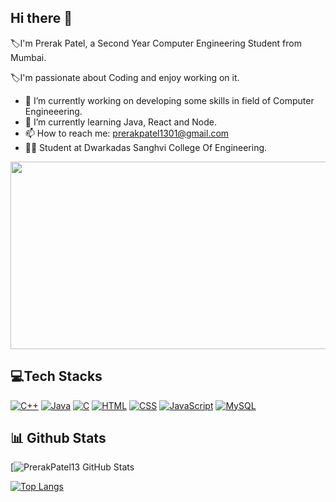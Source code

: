 
## Hi there 👋

:label:I'm Prerak Patel, a Second Year Computer Engineering Student from Mumbai. 

:label:I'm passionate about Coding and enjoy working on it.

- 🔭 I’m currently working on developing some skills in field of Computer Engineeering.
- 🌱 I’m currently learning Java, React and Node.
- 📫 How to reach me: prerakpatel1301@gmail.com
- :student: Student at Dwarkadas Sanghvi College Of Engineering.

<div align="left">
  <img src="https://media.giphy.com/media/dWesBcTLavkZuG35MI/giphy.gif" width="600" height="300"/>
</div>

## :computer:Tech Stacks

[![C++](https://img.shields.io/badge/-C++-00599C?style=flat-square&logo=c%2B%2B&logoColor=white)](https://en.wikipedia.org/wiki/C%2B%2B)
[![Java](https://img.shields.io/badge/-Java-007396?style=flat-square&logo=java&logoColor=white)](https://en.wikipedia.org/wiki/Java_(programming_language))
[![C](https://img.shields.io/badge/-C-A8B9CC?style=flat-square&logo=C&logoColor=white)](https://en.wikipedia.org/wiki/C_(programming_language))
[![HTML](https://img.shields.io/badge/-HTML-E34F26?style=flat-square&logo=html5&logoColor=white)](https://en.wikipedia.org/wiki/HTML)
[![CSS](https://img.shields.io/badge/-CSS-1572B6?style=flat-square&logo=css3&logoColor=white)](https://en.wikipedia.org/wiki/CSS)
[![JavaScript](https://img.shields.io/badge/-JavaScript-F7DF1E?style=flat-square&logo=javascript&logoColor=black)](https://en.wikipedia.org/wiki/JavaScript)
[![MySQL](https://img.shields.io/badge/-MySQL-4479A1?style=flat-square&logo=mysql&logoColor=white)](https://en.wikipedia.org/wiki/MySQL)

## :bar_chart: Github Stats

[![PrerakPatel13 GitHub Stats](https://github-readme-streak-stats.herokuapp.com/?user=PrerakPatel13&theme=dark&hide_border=false)

[![Top Langs](https://github-readme-stats.vercel.app/api/top-langs/?username=PrerakPatel13&layout=compact&theme=vision-friendly-dark)](https://github.com/PrerakPatel13/github-readme-stats)








